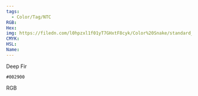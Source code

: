 ```yaml
---
tags:
  - Color/Tag/NTC
RGB:
Hex:
img: https://filedn.com/l0hpzxl1f01yT7GHxtF8cyk/Color%20Snake/standard_csv_to_svg/002900.svg
CMYK:
HSL:
Name:
---
```

Deep Fir
```palette
#002900
```
RGB
